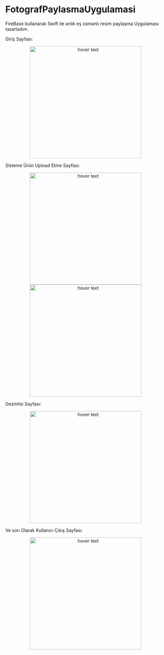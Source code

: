 # FotografPaylasmaUygulamasi

FireBase kullanarak Swift ile anlık eş zamanlı resim paylaşma Uygulaması tasarladım. 

Giriş Sayfası: 
<p align="center">
  <img src="https://github.com/sevketugurel/FotografPaylasmaUygulamasi/assets/118289177/64567139-48a8-4b31-b495-6796bfb25969" width="350" title="hover text"> 
</p>

Sisteme Ürün Upload Etme Sayfası: 
<p align="center"> <img src="https://github.com/sevketugurel/FotografPaylasmaUygulamasi/assets/118289177/b669fad2-8f9c-4203-ae33-012f57234941" width="350" title="hover text"> <img src="https://github.com/sevketugurel/FotografPaylasmaUygulamasi/assets/118289177/eb8257c3-df9f-424e-a370-41d4af861aaa" width="350" title="hover text"> 
</p>

Gezintisi Sayfası: 
<p align="center"> <img src="https://github.com/sevketugurel/FotografPaylasmaUygulamasi/assets/118289177/1bb96fd9-0216-4c2e-bafb-4749b1275b11" width="350" title="hover text"> </p> 

Ve son Olarak Kullanıcı Çıkış Sayfası: 
<p align="center"> <img src="https://github.com/sevketugurel/FotografPaylasmaUygulamasi/assets/118289177/89a06833-bf50-432f-996d-036e7457b6ad" width="350" title="hover text"> </p>
